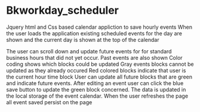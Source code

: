 # Bkworkday_scheduler
Jquery html and Css based calendar appliction to save hourly events
When the user loads the application existing scheduled events for the day are shown and the current day is shown at the top of the calendar 

The user can scroll down and update future events for 
for standard business hours that did not yet occur.
Past events are also shown
Color coding shows which blocks could be updated
Gray events blocks cannot be updated as they already occured
Red colored blocks indicate that user is the current hour time block
User can update all future blocks that are green and indicate future events.
After editing an event user can click the blue save button to update the green block concerned.  The data is updated in the local storage of the event calendar.
When the user refreshes the page all event saved persist on the page
